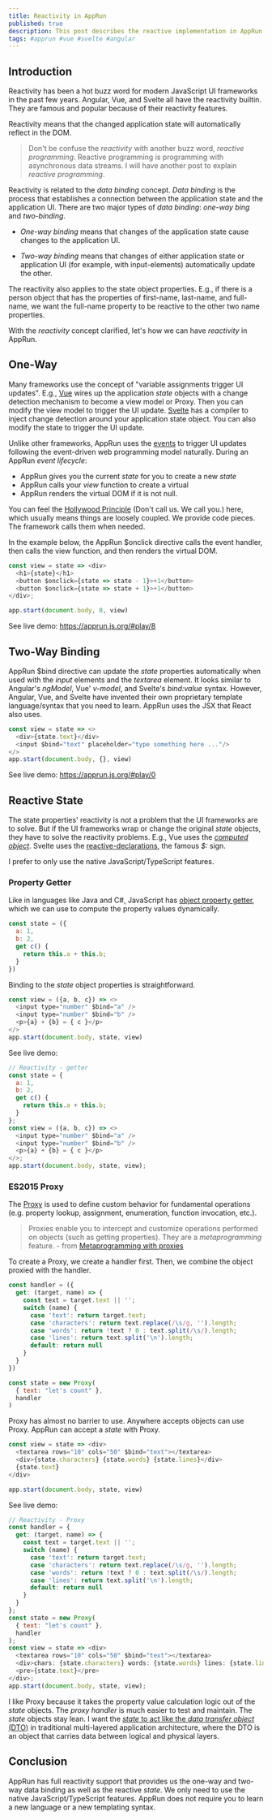 ```yaml
---
title: Reactivity in AppRun
published: true
description: This post describes the reactive implementation in AppRun
tags: #apprun #vue #svelte #angular
---
```


## Introduction

Reactivity has been a hot buzz word for modern JavaScript UI frameworks in the past few years. Angular, Vue, and Svelte all have the reactivity builtin. They are famous and popular because of their reactivity features.

Reactivity means that the changed application state will automatically reflect in the DOM.

> Don't be confuse the _reactivity_ with another buzz word, _reactive programming_. Reactive programming is programming with asynchronous data streams. I will have another post to explain _reactive programming_.

Reactivity is related to the _data binding_ concept. _Data binding_ is the process that establishes a connection between the application state and the application UI. There are two major types of _data binding_: _one-way bing_ and _two-binding_.

* _One-way binding_ means that changes of the application state cause changes to the application UI.

* _Two-way binding_ means that changes of either application state or application UI (for example, with input-elements) automatically update the other.

The reactivity also applies to the state object properties. E.g., if there is a person object that has the properties of first-name, last-name, and full-name, we want the full-name property to be reactive to the other two name properties.

With the _reactivity_ concept clarified, let's how we can have _reactivity_ in AppRun.

## One-Way

Many frameworks use the concept of "variable assignments trigger UI updates". E.g., [Vue](https://v1.vuejs.org/guide/reactivity.html) wires up the application _state_ objects with a change detection mechanism to become a view model or Proxy. Then you can modify the view model to trigger the UI update. [Svelte](https://github.com/sveltejs/rfcs/blob/master/text/0001-reactive-assignments.md) has a compiler to inject change detection around your application state object. You can also modify the state to trigger the UI update.

Unlike other frameworks, AppRun uses the [events](https://observablehq.com/@yysun/apprun-events-evolved) to trigger UI updates following the event-driven web programming model naturally. During an AppRun _event lifecycle_:

* AppRun gives you the current _state_ for you to create a new _state_
* AppRun calls your _view_ function to create a virtual
* AppRun renders the virtual DOM if it is not null.

You can feel the [Hollywood Principle](https://wiki.c2.com/?HollywoodPrinciple) (Don't call us. We call you.) here, which usually means things are loosely coupled. We provide code pieces. The framework calls them when needed.

In the example below, the AppRun $onclick directive calls the event handler, then calls the view function, and then renders the virtual DOM.

```javascript
const view = state => <div>
  <h1>{state}</h1>
  <button $onclick={state => state - 1}>+1</button>
  <button $onclick={state => state + 1}>+1</button>
</div>;

app.start(document.body, 0, view)
```
See live demo: https://apprun.js.org/#play/8

## Two-Way Binding

AppRun $bind directive can update the _state_ properties automatically when used with the _input_ elements and the _textarea_ element. It looks similar to Angular's *ngModel*, Vue' *v-model*, and Svelte's *bind:value* syntax. However, Angular, Vue, and Svelte have invented their own proprietary template language/syntax that you need to learn. AppRun uses the JSX that React also uses.

```javascript
const view = state => <>
  <div>{state.text}</div>
  <input $bind="text" placeholder="type something here ..."/>
</>
app.start(document.body, {}, view)
```
See live demo: https://apprun.js.org/#play/0

## Reactive State

The state properties' reactivity is not a problem that the UI frameworks are to solve. But if the UI frameworks wrap or change the original _state_ objects, they have to solve the reactivity problems. E.g., Vue uses the [_computed object_](https://vuejs.org/v2/guide/computed.html). Svelte uses the [reactive-declarations](https://svelte.dev/examples#reactive-declarations), the famous *$:* sign.

I prefer to only use the native JavaScript/TypeScript features.

### Property Getter

Like in languages like Java and C#, JavaScript has [object property getter](https://developer.mozilla.org/en-US/docs/Web/JavaScript/Reference/Functions/get), which we can use to compute the property values dynamically.

```javascript
const state = ({
  a: 1,
  b: 2,
  get c() {
    return this.a + this.b;
  }
})
```

Binding to the _state_ object properties is straightforward.

```javascript
const view = ({a, b, c}) => <>
  <input type="number" $bind="a" />
  <input type="number" $bind="b" />
  <p>{a} + {b} = { c }</p>
</>
app.start(document.body, state, view)
```

See live demo:

```js
// Reactivity - getter
const state = {
  a: 1,
  b: 2,
  get c() {
    return this.a + this.b;
  }
};
const view = ({a, b, c}) => <>
  <input type="number" $bind="a" />
  <input type="number" $bind="b" />
  <p>{a} + {b} = { c }</p>
</>;
app.start(document.body, state, view);
```
<apprun-play></apprun-play>

### ES2015 Proxy

The [Proxy](https://developer.mozilla.org/en-US/docs/Web/JavaScript/Reference/Global_Objects/Proxy) is used to define custom behavior for fundamental operations (e.g. property lookup, assignment, enumeration, function invocation, etc.).

> Proxies enable you to intercept and customize operations performed on objects (such as getting properties). They are a _metaprogramming_ feature. - from [Metaprogramming with proxies](https://exploringjs.com/es6/ch_proxies.html#sec_programming-vs-metaprogramming)

To create a Proxy, we create a handler first. Then, we combine the object proxied with the handler.

```javascript
const handler = ({
  get: (target, name) => {
    const text = target.text || '';
    switch (name) {
      case 'text': return target.text;
      case 'characters': return text.replace(/\s/g, '').length;
      case 'words': return !text ? 0 : text.split(/\s/).length;
      case 'lines': return text.split('\n').length;
      default: return null
    }
  }
})

const state = new Proxy(
  { text: "let's count" },
  handler
)
```

Proxy has almost no barrier to use. Anywhere accepts objects can use Proxy. AppRun can accept a _state_ with Proxy.

```javascript
const view = state => <div>
  <textarea rows="10" cols="50" $bind="text"></textarea>
  <div>{state.characters} {state.words} {state.lines}</div>
  {state.text}
</div>

app.start(document.body, state, view)
```

See live demo:
```js
// Reactivity - Proxy
const handler = {
  get: (target, name) => {
    const text = target.text || '';
    switch (name) {
      case 'text': return target.text;
      case 'characters': return text.replace(/\s/g, '').length;
      case 'words': return !text ? 0 : text.split(/\s/).length;
      case 'lines': return text.split('\n').length;
      default: return null
    }
  }
};
const state = new Proxy(
  { text: "let's count" },
  handler
);
const view = state => <div>
  <textarea rows="10" cols="50" $bind="text"></textarea>
  <div>chars: {state.characters} words: {state.words} lines: {state.lines}</div>
  <pre>{state.text}</pre>
</div>;
app.start(document.body, state, view);
```
<apprun-play></apprun-play>

I like Proxy because it takes the property value calculation logic out of the _state_ objects. The _proxy handler_ is much easier to test and maintain. The _state_ objects stay lean. I want the [_state_ to act like the _data transfer object_ (DTO)](https://apprun.js.org/docs/#/04-architecture) in traditional multi-layered application architecture, where the DTO is an object that carries data between logical and physical layers.


## Conclusion

AppRun has full reactivity support that provides us the one-way and two-way data binding as well as the reactive _state_. We only need to use the native JavaScript/TypeScript features. AppRun does not require you to learn a new language or a new templating syntax.






